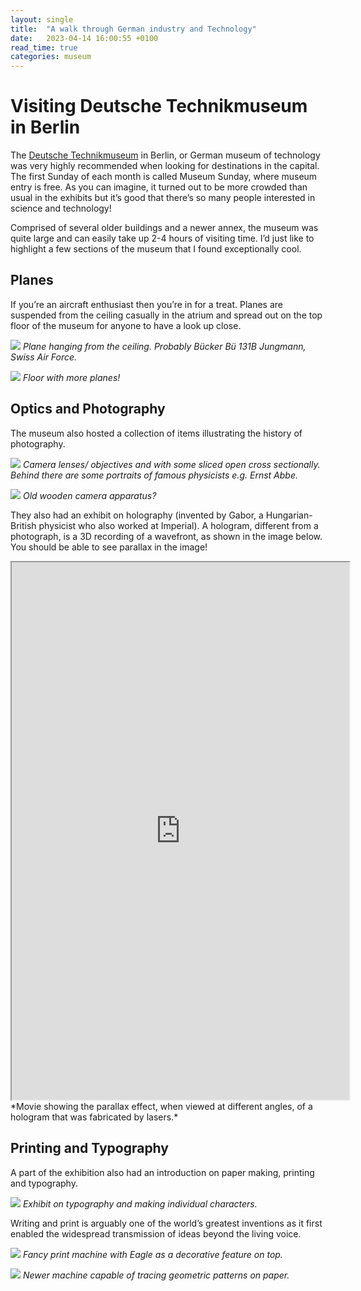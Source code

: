 ```yaml
---
layout: single
title:  "A walk through German industry and Technology"
date:   2023-04-14 16:00:55 +0100
read_time: true
categories: museum
---
```


# Visiting Deutsche Technikmuseum in Berlin

The [Deutsche Technikmuseum](https://technikmuseum.berlin/) in Berlin, or German museum of technology was very highly recommended when looking for destinations in the capital. The first Sunday of each month is called Museum Sunday, where museum entry is free. As you can imagine, it turned out to be more crowded than usual in the exhibits but it’s good that there’s so many people interested in science and technology!

Comprised of several older buildings and a newer annex, the museum was quite large and can easily take up 2-4 hours of visiting time. I’d just like to highlight a few sections of the museum that I found exceptionally cool.

## Planes
If you’re an aircraft enthusiast then you’re in for a treat. Planes are suspended from the ceiling casually in the atrium and spread out on the top floor of the museum for anyone to have a look up close.

![](https://drive.google.com/uc?export=view&id=1ITG1_Rf7Q5P5gSBugJ_b4zyIVCNuGraf " ")
*Plane hanging from the ceiling. Probably Bücker Bü 131B Jungmann, Swiss Air Force.*


![](https://drive.google.com/uc?export=view&id=1zZeMG6_1V7ezEGvHpA9GNAIhrYMfhKQP " ")
*Floor with more planes!*

## Optics and Photography
The museum also hosted a collection of items illustrating the history of photography.

![](https://drive.google.com/uc?export=view&id=1hExQtcWDisUjTH0pLtL-p1qojAKoZk6f " ")
*Camera lenses/ objectives and with some sliced open cross sectionally. Behind there are some portraits of famous physicists e.g. Ernst Abbe.*

![](https://drive.google.com/uc?export=view&id=1DbTX-Zxf5x6CwHOXNtfefYdx-gc7-5A2 " ")
*Old wooden camera apparatus?*

They also had an exhibit on holography (invented by Gabor, a Hungarian-British physicist who also worked at Imperial). A hologram, different from a photograph, is a 3D recording of a wavefront, as shown in the image below. You should be able to see parallax in the image!

<iframe src="https://drive.google.com/file/d/1Dqvh0Dg4E_9UwbXMlIEoX_JWZULvhxBW/preview" width="540" height="860" allow="autoplay"></iframe>
*Movie showing the parallax effect, when viewed at different angles, of a hologram that was fabricated by lasers.*

## Printing and Typography
A part of the exhibition also had an introduction on paper making, printing and typography. 

![](https://drive.google.com/uc?export=view&id=1HX_84q3a7uMVfMBbAbvPkWL-wklVbFTV " ")
*Exhibit on typography and making individual characters.*

Writing and print is arguably one of the world’s greatest inventions as it first enabled the widespread transmission of ideas beyond the living voice.

![](https://drive.google.com/uc?export=view&id=1BkT_2z9Pl7P-bXeRMZeB-XZje64kfG-4 " ")
*Fancy print machine with Eagle as a decorative feature on top.*

![](https://drive.google.com/uc?export=view&id=1YE_v4_1kJWnhE2zYqhgMZWvhwYZ-t2ZZ " ")
*Newer machine capable of tracing geometric patterns on paper.*